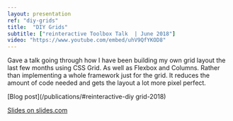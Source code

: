 ```yaml
---
layout: presentation
ref: "diy-grids"
title:  "DIY Grids"
subtitle: ["reinteractive Toolbox Talk  | June 2018"]
video: "https://www.youtube.com/embed/uhV9QfYKOD8"
---
```


Gave a talk going through how I have been building my own grid layout the last few months using CSS Grid. As well as Flexbox and Columns. Rather than implementing a whole framework just for the grid. It reduces the amount of code needed and gets the layout a lot more pixel perfect.

[Blog post](/publications/#reinteractive-diy grid-2018)

[Slides on slides.com](https://slides.com/rhianaheath/diy-grids)
